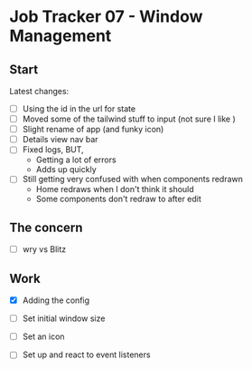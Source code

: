 Job Tracker 07 - Window Management
==================================

Start
-----

Latest changes:

- [ ] Using the id in the url for state
- [ ] Moved some of the tailwind stuff to input (not sure I like )
- [ ] Slight rename of app (and funky icon)
- [ ] Details view nav bar
- [ ] Fixed logs, BUT,
  - Getting a lot of errors
  - Adds up quickly
- [ ] Still getting very confused with when components redrawn
  - Home redraws when I don't think it should
  - Some components don't redraw to after edit

The concern
-----------

- [ ] wry vs Blitz

Work
----

- [x] Adding the config
- [ ] Set initial window size
- [ ] Set an icon
- [ ] Set up and react to event listeners


